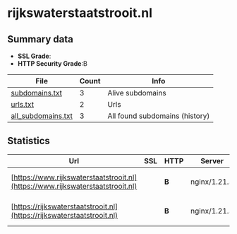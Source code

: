 

# rijkswaterstaatstrooit.nl
## Summary data


 - **SSL Grade**:
 - **HTTP Security Grade**:B


| File       | Count | Info |
|------------|-------|------|
|[subdomains.txt](/data/rijkswaterstaatstrooit.nl/subdomains.txt)|3|Alive subdomains|
|[urls.txt](/data/rijkswaterstaatstrooit.nl/urls.txt)|2|Urls|
|[all_subdomains.txt](/data/rijkswaterstaatstrooit.nl/all_subdomains.txt)|3|All found subdomains (history)|


## Statistics


| Url | SSL | HTTP | Server | Cookie | HSTS | CORS | CTO | CSP | XFO | XXP | RP |FP| Tech |Title |
|--------|-------|-------|------|------|------|------|------|------|------|------|------|------|------|------|
|[https://www.rijkswaterstaatstrooit.nl](https://www.rijkswaterstaatstrooit.nl)| | **B**|nginx/1.21.3| |:white_check_mark: | | | | :white_check_mark: | | :white_check_mark: | |HSTS Nginx:1.21.3 Varnish:6.0|Strooikaart | Ri...|
|[https://rijkswaterstaatstrooit.nl](https://rijkswaterstaatstrooit.nl)| | **B**|nginx/1.21.3| |:white_check_mark: | | | | :white_check_mark: | | :white_check_mark: | |HSTS Nginx:1.21.3 Varnish:6.0|Strooikaart | Ri...|

